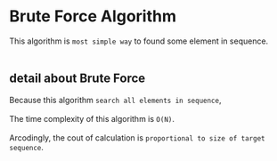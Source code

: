# Brute Force Algorithm
This algorithm is `most simple way` to found some element in sequence. <br><br>

## detail about Brute Force
Because this algorithm `search all elements in sequence`, <br><br>
The time complexity of this algorithm is `O(N)`. <br><br>
Arcodingly, the cout of calculation is `proportional to size of target sequence`.
